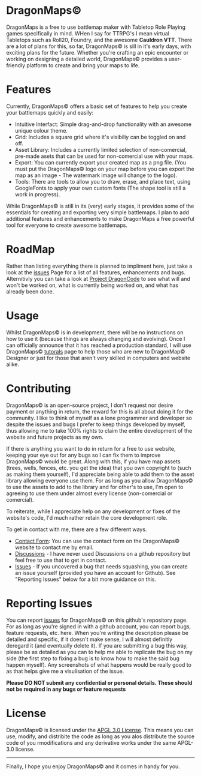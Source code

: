 # DragonMaps©

DragonMaps is a free to use battlemap maker with Tabletop Role Playing games specifically in mind. WHen I say for TTRPG's I mean virtual Tabletops such as Roll20, Foundry, and the awesome **__Cauldron VTT__**. There are a lot of plans for this, so far, DragonMaps© is sill in it's early days, with exciting plans for the future.  Whether you're crafting an epic encounter or working on designing a detailed world, DragonMaps© provides a user-friendly platform to create and bring your maps to life.

# Features

Currently, DragonMaps© offers a basic set of features to help you create your battlemaps quickly and easily:
- Intuitive Interfact: Simple drag-and-drop functionality with an awesome unique colour theme.
- Grid: Includes a square grid where it's visibiliy can be toggled on and off.
- Asset Library: Includes a currently limited selection of non-comercial, pre-made asets that can be used for non-comercial use with your maps.
- Export: You can currently export your created map as a png file. (You must put the DragonMaps© logo on your map before you can export the map as an image - The watermark image will change to the logo).
- Tools: There are tools to allow you to draw, erase, and place text, using GoogleFonts to apply your own custom fonts (The shape tool is still a work in progress).

While DragonMaps© is still in its (very) early stages, it provides some of the essentials for creating and exporting very simple battlemaps. I plan to add additional features and enhancements to make DragonMaps a free powerful tool for everyone to create awesome battlemaps.

# RoadMap
Rather than listing everything there is planned to impliment here, just take a look at the [issues](https://github.com/Jamster3000/dragonmaps/issues) Page for a list of all features, enhancements and bugs. Alternitivly you can take a look at [Project DragonCode](https://github.com/users/Jamster3000/projects/11) to see what will and won't be worked on, what is currently being worked on, and what has already been done.

# Usage
Whilst DragonMaps© is in development, there will be no instructions on how to use it (because things are always changing and evolving). Once I can officially announce that it has reached a production standard, I will use DragonMaps© [tutorals](https://jamster3000.github.io/dragonmaps/pages/tutorials) page to help those who are new to DragonMap© Designer or just for those that aren't very skilled in computers and website alike.

# Contributing
DragonMaps© is an open-source project, I don't request nor desire payment or anything in return, the reward for this is all about doing it for the community. I like to think of myself as a lone programmer and developer so despite the issues and bugs I prefer to keep things developed by myself, thus allowing me to take 100% rights to claim the entire development of the website and future projects as my own.

If there is anything you want to do in return for a free to use website, keeping your eye out for any bugs so I can fix them to improve DragonMaps© would be great. Along with this, if you have map assets (trees, wells, fences, etc. you get the idea) that you own copyright to (such as making them yourself), I'd appreciate being able to add them to the asset library allowing everyone use them. For as long as you allow DragonMaps© to use the assets to add to the library and for other's to use, I'm open to agreeing to use them under almost every license (non-comercial or comercial).

To reiterate, while I appreciate help on any development or fixes of the website's code, I'd much rather retain the core development role.

To get in contact with me, there are a few different ways.
- [Contact Form](https://jamster3000.github.io/dragonmaps/pages/contact): You can use the contact form on the DragonMaps© website to contact me by email.
- [Discussions](https://github.com/Jamster3000/dragonmaps/discussions) - I have never used Discussions on a github repository but feel free to use that to get in contact.
- [Issues](https://github.com/Jamster3000/dragonmaps/issues) - If you uncovered a bug that needs squashing, you can create an issue yourself (provided you have an account for Github). See "Reporting Issues" below for a bit more guidance on this.

# Reporting Issues
You can report [issues](https://github.com/Jamster3000/dragonmaps/issues) for DragonMaps© on this github's repository page. For as long as you're signed in with a github account, you can report bugs, feature requests, etc. here. When you're writing the description please be detailed and specific, if it doesn't make sense, I will almost definitly deregard it (and eventually delete it). If you are submitting a bug this way, please be as detailed as you can to help me able to replicate the bug on my side (the first step to fixing a bug is to know how to make the said bug happen myself). Any screenshots of what happens would be really good to as that helps give me a visulisation of the issue. 

**Please DO NOT submit any confidential or personal details. These should not be required in any bugs or feature requests**

# License
DragonMaps© is licensed under the [APGL 3.0 License](https://github.com/Jamster3000/dragonmaps?tab=AGPL-3.0-1-ov-file). This means you can use, modify, and distribite the code as long as you alos distribute the source code of you rmodifications and any derivative works under the same APGL-3.0 license.

<hr>

Finally, I hope you enjoy DragonMaps© and it comes in handy for you.
